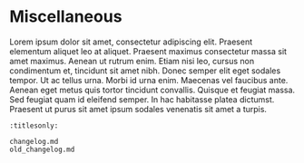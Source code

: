 # Miscellaneous

Lorem ipsum dolor sit amet, consectetur adipiscing elit. Praesent elementum aliquet leo at aliquet. Praesent maximus consectetur massa sit amet maximus. Aenean ut rutrum enim. Etiam nisi leo, cursus non condimentum et, tincidunt sit amet nibh. Donec semper elit eget sodales tempor. Ut ac tellus urna. Morbi id urna enim. Maecenas vel faucibus ante. Aenean eget metus quis tortor tincidunt convallis. Quisque et feugiat massa. Sed feugiat quam id eleifend semper. In hac habitasse platea dictumst. Praesent ut purus sit amet ipsum sodales venenatis sit amet a turpis.

```{toctree}
:titlesonly:

changelog.md
old_changelog.md
```
